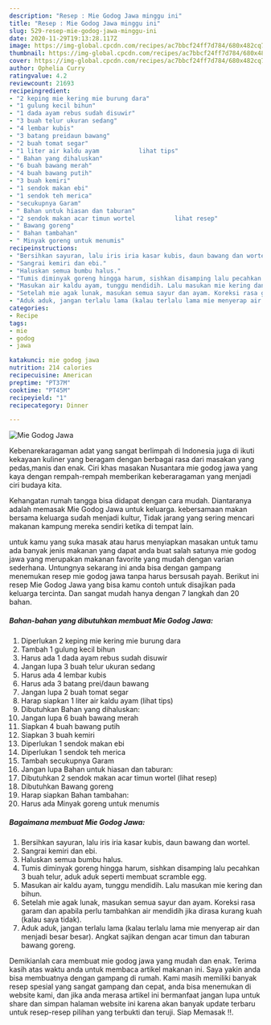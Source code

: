 ```yaml
---
description: "Resep : Mie Godog Jawa minggu ini"
title: "Resep : Mie Godog Jawa minggu ini"
slug: 529-resep-mie-godog-jawa-minggu-ini
date: 2020-11-29T19:13:28.117Z
image: https://img-global.cpcdn.com/recipes/ac7bbcf24ff7d784/680x482cq70/mie-godog-jawa-foto-resep-utama.jpg
thumbnail: https://img-global.cpcdn.com/recipes/ac7bbcf24ff7d784/680x482cq70/mie-godog-jawa-foto-resep-utama.jpg
cover: https://img-global.cpcdn.com/recipes/ac7bbcf24ff7d784/680x482cq70/mie-godog-jawa-foto-resep-utama.jpg
author: Ophelia Curry
ratingvalue: 4.2
reviewcount: 21693
recipeingredient:
- "2 keping mie kering mie burung dara"
- "1 gulung kecil bihun"
- "1 dada ayam rebus sudah disuwir"
- "3 buah telur ukuran sedang"
- "4 lembar kubis"
- "3 batang preidaun bawang"
- "2 buah tomat segar"
- "1 liter air kaldu ayam           lihat tips"
- " Bahan yang dihaluskan"
- "6 buah bawang merah"
- "4 buah bawang putih"
- "3 buah kemiri"
- "1 sendok makan ebi"
- "1 sendok teh merica"
- "secukupnya Garam"
- " Bahan untuk hiasan dan taburan"
- "2 sendok makan acar timun wortel           lihat resep"
- " Bawang goreng"
- " Bahan tambahan"
- " Minyak goreng untuk menumis"
recipeinstructions:
- "Bersihkan sayuran, lalu iris iria kasar kubis, daun bawang dan wortel."
- "Sangrai kemiri dan ebi."
- "Haluskan semua bumbu halus."
- "Tumis diminyak goreng hingga harum, sishkan disamping lalu pecahkan 3 buah telur, aduk aduk seperti membuat scramble egg."
- "Masukan air kaldu ayam, tunggu mendidih. Lalu masukan mie kering dan bihun."
- "Setelah mie agak lunak, masukan semua sayur dan ayam. Koreksi rasa garam dan apabila perlu tambahkan air mendidih jika dirasa kurang kuah (kalau saya tidak)."
- "Aduk aduk, jangan terlalu lama (kalau terlalu lama mie menyerap air dan menjadi besar besar). Angkat sajikan dengan acar timun dan taburan bawang goreng."
categories:
- Recipe
tags:
- mie
- godog
- jawa

katakunci: mie godog jawa 
nutrition: 214 calories
recipecuisine: American
preptime: "PT37M"
cooktime: "PT45M"
recipeyield: "1"
recipecategory: Dinner

---
```



![Mie Godog Jawa](https://img-global.cpcdn.com/recipes/ac7bbcf24ff7d784/680x482cq70/mie-godog-jawa-foto-resep-utama.jpg)

Kebenarekaragaman adat yang sangat berlimpah di Indonesia juga di ikuti kekayaan kuliner yang beragam dengan berbagai rasa dari masakan yang pedas,manis dan enak. Ciri khas masakan Nusantara mie godog jawa yang kaya dengan rempah-rempah memberikan keberaragaman yang menjadi ciri budaya kita.




Kehangatan rumah tangga bisa didapat dengan cara mudah. Diantaranya adalah memasak Mie Godog Jawa untuk keluarga. kebersamaan makan bersama keluarga sudah menjadi kultur, Tidak jarang yang sering mencari makanan kampung mereka sendiri ketika di tempat lain.

untuk kamu yang suka masak atau harus menyiapkan masakan untuk tamu ada banyak jenis makanan yang dapat anda buat salah satunya mie godog jawa yang merupakan makanan favorite yang mudah dengan varian sederhana. Untungnya sekarang ini anda bisa dengan gampang menemukan resep mie godog jawa tanpa harus bersusah payah.
Berikut ini resep Mie Godog Jawa yang bisa kamu contoh untuk disajikan pada keluarga tercinta. Dan sangat mudah hanya dengan 7 langkah dan 20 bahan.


<!--inarticleads1-->

##### Bahan-bahan yang dibutuhkan membuat Mie Godog Jawa:

1. Diperlukan 2 keping mie kering mie burung dara
1. Tambah 1 gulung kecil bihun
1. Harus ada 1 dada ayam rebus sudah disuwir
1. Jangan lupa 3 buah telur ukuran sedang
1. Harus ada 4 lembar kubis
1. Harus ada 3 batang prei/daun bawang
1. Jangan lupa 2 buah tomat segar
1. Harap siapkan 1 liter air kaldu ayam           (lihat tips)
1. Dibutuhkan  Bahan yang dihaluskan:
1. Jangan lupa 6 buah bawang merah
1. Siapkan 4 buah bawang putih
1. Siapkan 3 buah kemiri
1. Diperlukan 1 sendok makan ebi
1. Diperlukan 1 sendok teh merica
1. Tambah secukupnya Garam
1. Jangan lupa  Bahan untuk hiasan dan taburan:
1. Dibutuhkan 2 sendok makan acar timun wortel           (lihat resep)
1. Dibutuhkan  Bawang goreng
1. Harap siapkan  Bahan tambahan:
1. Harus ada  Minyak goreng untuk menumis




<!--inarticleads2-->

##### Bagaimana membuat  Mie Godog Jawa:

1. Bersihkan sayuran, lalu iris iria kasar kubis, daun bawang dan wortel.
1. Sangrai kemiri dan ebi.
1. Haluskan semua bumbu halus.
1. Tumis diminyak goreng hingga harum, sishkan disamping lalu pecahkan 3 buah telur, aduk aduk seperti membuat scramble egg.
1. Masukan air kaldu ayam, tunggu mendidih. Lalu masukan mie kering dan bihun.
1. Setelah mie agak lunak, masukan semua sayur dan ayam. Koreksi rasa garam dan apabila perlu tambahkan air mendidih jika dirasa kurang kuah (kalau saya tidak).
1. Aduk aduk, jangan terlalu lama (kalau terlalu lama mie menyerap air dan menjadi besar besar). Angkat sajikan dengan acar timun dan taburan bawang goreng.




Demikianlah cara membuat mie godog jawa yang mudah dan enak. Terima kasih atas waktu anda untuk membaca artikel makanan ini. Saya yakin anda bisa membuatnya dengan gampang di rumah. Kami masih memiliki banyak resep spesial yang sangat gampang dan cepat, anda bisa menemukan di website kami, dan jika anda merasa artikel ini bermanfaat jangan lupa untuk share dan simpan halaman website ini karena akan banyak update terbaru untuk resep-resep pilihan yang terbukti dan teruji. Siap Memasak !!. 
